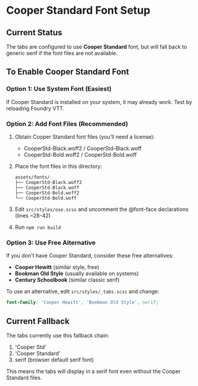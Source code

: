 # Cooper Standard Font Setup

## Current Status
The tabs are configured to use **Cooper Standard** font, but will fall back to generic serif if the font files are not available.

## To Enable Cooper Standard Font

### Option 1: Use System Font (Easiest)
If Cooper Standard is installed on your system, it may already work. Test by reloading Foundry VTT.

### Option 2: Add Font Files (Recommended)
1. Obtain Cooper Standard font files (you'll need a license):
   - CooperStd-Black.woff2 / CooperStd-Black.woff
   - CooperStd-Bold.woff2 / CooperStd-Bold.woff

2. Place the font files in this directory:
   ```
   assets/fonts/
   ├── CooperStd-Black.woff2
   ├── CooperStd-Black.woff
   ├── CooperStd-Bold.woff2
   └── CooperStd-Bold.woff
   ```

3. Edit `src/styles/ose.scss` and uncomment the @font-face declarations (lines ~28-42)

4. Run `npm run build`

### Option 3: Use Free Alternative
If you don't have Cooper Standard, consider these free alternatives:
- **Cooper Hewitt** (similar style, free)
- **Bookman Old Style** (usually available on systems)
- **Century Schoolbook** (similar classic serif)

To use an alternative, edit `src/styles/_tabs.scss` and change:
```scss
font-family: 'Cooper Hewitt', 'Bookman Old Style', serif;
```

## Current Fallback
The tabs currently use this fallback chain:
1. 'Cooper Std'
2. 'Cooper Standard'  
3. serif (browser default serif font)

This means the tabs will display in a serif font even without the Cooper Standard files.
